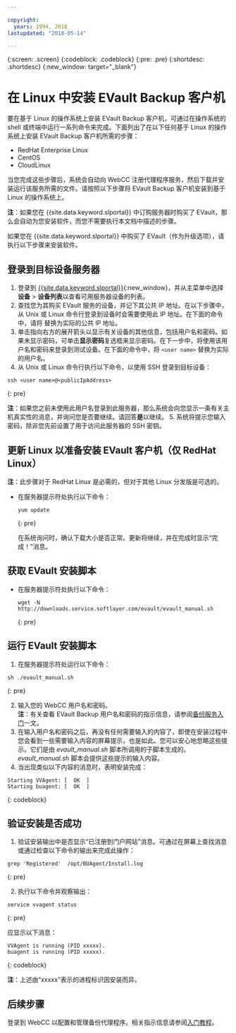 ```yaml
---

copyright:
  years: 1994, 2018
lastupdated: "2018-05-14"

---
```

{:screen: .screen}
{:codeblock: .codeblock}
{:pre: .pre}
{:shortdesc: .shortdesc}
{:new_window: target="_blank"}

# 在 Linux 中安装 EVault Backup 客户机 

要在基于 Linux 的操作系统上安装 EVault Backup 客户机，可通过在操作系统的 shell 或终端中运行一系列命令来完成。下面列出了在以下任何基于 Linux 的操作系统上安装 EVault Backup 客户机所需的步骤：

- RedHat Enterprise Linux
- CentOS
- CloudLinux

当您完成这些步骤后，系统会自动向 WebCC 注册代理程序服务，然后下载并安装运行该服务所需的文件。请按照以下步骤将 EVault Backup 客户机安装到基于 Linux 的操作系统上。

**注**：如果您在 {{site.data.keyword.slportal}} 中订购服务器时购买了 EVault，那么会自动为您安装软件，而您不需要执行本文档中描述的步骤。

如果您在 {{site.data.keyword.slportal}} 中购买了 EVault（作为升级选项），请执行以下步骤来安装软件。

## 登录到目标设备服务器

1. 登录到 [{{site.data.keyword.slportal}}](https://control.softlayer.com/){:new_window}，并从主菜单中选择**设备** > **设备列表**以查看可用服务器设备的列表。
2. 查找您为其购买 EVault 服务的设备，并记下其公共 IP 地址。在以下步骤中，从 Unix 或 Linux 命令行登录到设备时会需要使用此 IP 地址。在下面的命令中，请将 <publicIpAddress> 替换为实际的公共 IP 地址。 
3. 单击指向右方的展开箭头以显示有关设备的其他信息，包括用户名和密码。如果未显示密码，可单击**显示密码**复选框来显示密码。在下一步中，将使用该用户名和密码来登录到测试设备。在下面的命令中，将 `<user name>` 替换为实际的用户名。
4. 从 Unix 或 Linux 命令行执行以下命令，以使用 SSH 登录到目标设备：
  ```
  ssh <user name>@<publicIpAddress>
  ```
  {: pre}
  
 **注**：如果您之前未使用此用户名登录到此服务器，那么系统会向您显示一条有关主机真实性的消息，并询问您是否要继续。请回答**是**以继续。
5. 系统将提示您输入密码，除非您先前设置了用于访问此服务器的 SSH 密钥。

## 更新 Linux 以准备安装 EVault 客户机（仅 RedHat Linux）
**注**：此步骤对于 RedHat Linux 是必需的，但对于其他 Linux 分发版是可选的。

- 在服务器提示符处执行以下命令：
  ```
  yum update
  ```
  {: pre}
   
  在系统询问时，确认下载大小是否正常。更新将继续，并在完成时显示“完成！”消息。

## 获取 EVault 安装脚本
- 在服务器提示符处执行以下命令：
  ```
  wget -N http://downloads.service.softlayer.com/evault/evault_manual.sh
  ```
  {: pre}
   
## 运行 EVault 安装脚本
1. 在服务器提示符处运行以下命令：
  ```
  sh ./evault_manual.sh
  ```
  {: pre}

2. 输入您的 WebCC 用户名和密码。     
  **注**：有关查看 EVault Backup 用户名和密码的指示信息，请参阅[备份服务入门](/docs/infrastructure/Backup/index.html)一文。
3. 在输入用户名和密码之后，再没有任何需要输入的内容了，即使在安装过程中您会看到一些需要输入内容的屏幕提示，也是如此。您可以安心地忽略这些提示。它们是由 *evault_manual.sh* 脚本所调用的子脚本生成的。*evault_manual.sh* 脚本会提供这些提示的输入内容。
4. 当出现类似以下内容的消息时，表明安装完成：
  ```
  Starting VVAgent: [  OK  ]
  Starting buagent: [  OK  ]
  ```
  {: codeblock}
   
## 验证安装是否成功
1. 验证安装输出中是否显示“已注册到门户网站”消息。可通过在屏幕上查找消息或通过检查以下命令的输出来完成此操作：
  ```
  grep 'Registered'  /opt/BUAgent/Install.log
  ```
  {: pre}

2. 执行以下命令并观察输出： 
  ```
  service vvagent status
  ```
  {: pre}
   
  应显示以下消息：
  ```
  VVAgent is running (PID xxxxx).
  buagent is running (PID xxxxx).
  ```
  {: codeblock}
   
  **注**：上述由“xxxxx”表示的进程标识因安装而异。 
  
## 后续步骤

登录到 WebCC 以配置和管理备份代理程序。相关指示信息请参阅[入门教程](index.html#configuring-evault-agent-in-webcc)。
